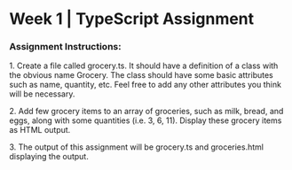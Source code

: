 # Week 1 | TypeScript Assignment

### Assignment Instructions:

<p>1. Create a file called grocery.ts. It should have a definition of a class with the obvious name Grocery. The class should have some basic attributes such as name, quantity, etc. Feel free to add any other attributes you think will be necessary.</p>

<p>2. Add few grocery items to an array of groceries, such as milk, bread, and eggs, along with some quantities (i.e. 3, 6, 11).  Display these grocery items as HTML output.</p>

<p>3. The output of this assignment will be grocery.ts and groceries.html displaying the output.</p>
